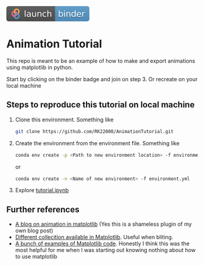 [![Binder Logo](pics/badge_logo.svg)](https://mybinder.org/v2/gh/RK22000/AnimationTutorial/HEAD?labpath=tutorial.ipynb)

# Animation Tutorial

This repo is meant to be an example of how to make and export animations using matplotlib in python.

Start by clicking on the binder badge and join on step 3. Or recreate on your local machine

## Steps to reproduce this tutorial on local machine

1. Clone this environment. Something like

    ```sh
    git clone https://github.com/RK22000/AnimationTutorial.git
    ```

2. Create the environment from the environment file. Something like

    ```sh
    conda env create -p <Path to new environment location> -f environment.yml
    ```

    or

    ```sh
    conda env create -n <Name of new environment> -f environment.yml
    ```

3. Explore [tutorial.ipynb](tutorial.ipynb)

## Further references

- [A blog on animation in matplotlib](https://rk22000.github.io/ROBTAA/blogs/animation_in_matplotlib.html) (Yes this is a shameless plugin of my own blog post)
- [Different collecition available in Matplotlib](https://matplotlib.org/stable/api/collections_api.html). Useful when bliting.
- [A bunch of examples of Matplotlib code](https://matplotlib.org/stable/gallery/index.html). Honestly I think this was the most helpful for me when I was starting out knowing nothing about how to use matplotlib
